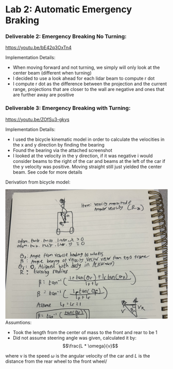 # Lab 2: Automatic Emergency Braking

### Deliverable 2: Emergency Breaking No Turning:

https://youtu.be/bE42q3OxTn4

Implementation Details:

* When moving forward and not turning, we simply will only look at the center beam (different when turning)
* I decided to use a look ahead for each lidar beam to compute r dot
* I compute r dot as the difference between the projection and the current range, projections that are closer to the wall are negative and ones that are further away are positive


### Deliverable 3: Emergency Breaking with Turning:
https://youtu.be/ZOfSu3-gkys

Implementation Details:

* I used the bicycle kinematic model in order to calculate the velocities in the x and y direction by finding the bearing
* Found the bearing via the attached screenshot
* I looked at the velocity in the y direction, if it was negative i would consider beams to the right of the car and beams at the left of the car if the y velocity was positive. Moving straight still just yielded the center beam. See code for more details

Derivation from bicycle model:


![](IMG_0348.jpg)
Assumtions:

* Took the length from the center of mass to the front and rear to be 1
* Did not assume steering angle was given, calculated it by: $$\frac{L * \omega}{v}$$

where v is the speed $\omega$ is the angular velocity of the car and $L$ is the distance from the rear wheel to the front wheel/